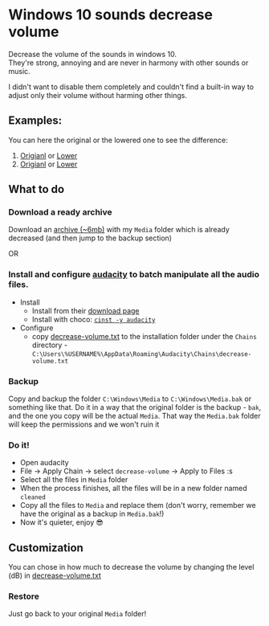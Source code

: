 # Windows 10 sounds decrease volume
Decrease the volume of the sounds in windows 10.<BR>
They're strong, annoying and are never in harmony with other sounds or music.
<BR>

I didn't want to disable them completely and couldn't find a built-in way to adjust only their volume without harming other things.

## Examples:
You can here the original or the lowered one to see the difference:
 1. [Origianl](https://clyp.it/yuccfowh) or [Lower](https://clyp.it/gifemwj2)
 2. [Origianl](https://clyp.it/kuabr1du) or [Lower](https://clyp.it/blgkxcrj)

## What to do
### Download a ready archive
Download an [archive (~6mb)](http://www.filedropper.com/media_6) with my `Media` folder which is already decreased (and then jump to the backup section)


OR


### Install and configure [audacity](http://www.audacityteam.org/) to batch manipulate all the audio files.
* Install
  * Install from their [download page](http://www.audacityteam.org/download/)
  * Install with choco: [`cinst -y audacity`](https://chocolatey.org/packages/audacity)
* Configure
  * copy [decrease-volume.txt](decrease-volume.txt) to the installation folder under the `Chains` directory - `C:\Users\%USERNAME%\AppData\Roaming\Audacity\Chains\decrease-volume.txt`

### Backup
Copy and backup the folder `C:\Windows\Media` to `C:\Windows\Media.bak` or something like that. Do it in a way that the original folder is the backup - `bak`, and the one you copy will be the actual `Media`. That way the `Media.bak` folder will keep the permissions and we won't ruin it

### Do it!
* Open audacity
* File -> Apply Chain -> select `decrease-volume` -> Apply to Files :s
* Select all the files in `Media` folder
* When the process finishes, all the files will be in a new folder named `cleaned`
* Copy all the files to `Media` and replace them (don't worry, remember we have the original as a backup in `Media.bak`!)
* Now it's quieter, enjoy :sunglasses:

## Customization
You can chose in how much to decrease the volume by changing the level (dB) in [decrease-volume.txt](decrease-volume.txt)

### Restore
Just go back to your original `Media` folder!
